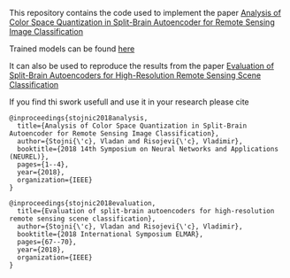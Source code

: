 This repository contains the code used to implement the paper [Analysis of Color Space Quantization in Split-Brain Autoencoder for Remote Sensing Image Classification](https://ieeexplore.ieee.org/document/8587001)

Trained models can be found [here](https://drive.google.com/drive/folders/1FX4SiD5cFSIrCVLfbp9QXBeU-xT8BVUZ?usp=sharing)


It can also be used to reproduce the results from the paper [Evaluation of Split-Brain Autoencoders for High-Resolution Remote Sensing Scene Classification](https://ieeexplore.ieee.org/document/8534634)

If you find thi swork usefull and use it in your research please cite

```
@inproceedings{stojnic2018analysis,
  title={Analysis of Color Space Quantization in Split-Brain Autoencoder for Remote Sensing Image Classification},
  author={Stojni{\'c}, Vladan and Risojevi{\'c}, Vladimir},
  booktitle={2018 14th Symposium on Neural Networks and Applications (NEUREL)},
  pages={1--4},
  year={2018},
  organization={IEEE}
}
```

```
@inproceedings{stojnic2018evaluation,
  title={Evaluation of split-brain autoencoders for high-resolution remote sensing scene classification},
  author={Stojni{\'c}, Vladan and Risojevi{\'c}, Vladimir},
  booktitle={2018 International Symposium ELMAR},
  pages={67--70},
  year={2018},
  organization={IEEE}
}

```